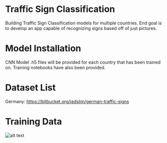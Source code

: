 # Traffic Sign Classification

Building Traffic Sign Classification models for multiple countries. End goal is to develop an app capable of recognizing signs based off of just pictures.

# Model Installation

CNN Model .h5 files will be provided for each country that has been trained on. Training notebooks have also been provided.

# Dataset List

Germany: https://bitbucket.org/jadslim/german-traffic-signs

# Training Data

![alt text](https://github.com/[username]/[reponame]/blob/[branch]/image.jpg?raw=true)
